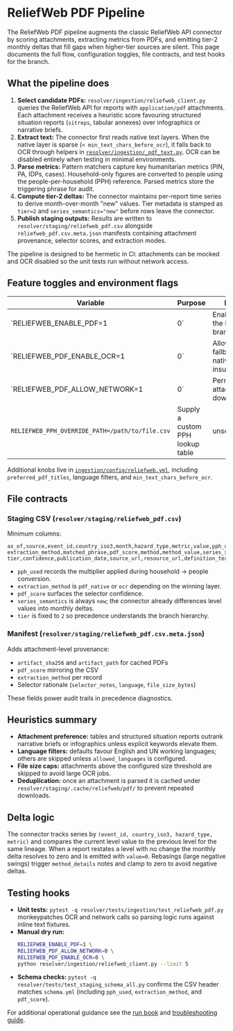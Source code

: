# ReliefWeb PDF Pipeline

The ReliefWeb PDF pipeline augments the classic ReliefWeb API connector by scoring attachments, extracting metrics from PDFs, and emitting tier-2 monthly deltas that fill gaps when higher-tier sources are silent. This page documents the full flow, configuration toggles, file contracts, and test hooks for the branch.

## What the pipeline does

1. **Select candidate PDFs:** `resolver/ingestion/reliefweb_client.py` queries the ReliefWeb API for reports with `application/pdf` attachments. Each attachment receives a heuristic score favouring structured situation reports (`sitreps`, tabular annexes) over infographics or narrative briefs.
2. **Extract text:** The connector first reads native text layers. When the native layer is sparse (`< min_text_chars_before_ocr`), it falls back to OCR through helpers in [`resolver/ingestion/_pdf_text.py`](../ingestion/_pdf_text.py). OCR can be disabled entirely when testing in minimal environments.
3. **Parse metrics:** Pattern matchers capture key humanitarian metrics (PIN, PA, IDPs, cases). Household-only figures are converted to people using the people-per-household (PPH) reference. Parsed metrics store the triggering phrase for audit.
4. **Compute tier-2 deltas:** The connector maintains per-report time series to derive month-over-month "new" values. Tier metadata is stamped as `tier=2` and `series_semantics="new"` before rows leave the connector.
5. **Publish staging outputs:** Results are written to `resolver/staging/reliefweb_pdf.csv` alongside `reliefweb_pdf.csv.meta.json` manifests containing attachment provenance, selector scores, and extraction modes.

The pipeline is designed to be hermetic in CI: attachments can be mocked and OCR disabled so the unit tests run without network access.

## Feature toggles and environment flags

| Variable | Purpose | Default |
|---|---|---|
| `RELIEFWEB_ENABLE_PDF=1|0` | Enable/disable the PDF branch | `0` in CI, `1` locally when testing |
| `RELIEFWEB_PDF_ENABLE_OCR=1|0` | Allow OCR fallback when native text is insufficient | `1` |
| `RELIEFWEB_PDF_ALLOW_NETWORK=1|0` | Permit live attachment downloads | `0` in CI |
| `RELIEFWEB_PPH_OVERRIDE_PATH=/path/to/file.csv` | Supply a custom PPH lookup table | unset |

Additional knobs live in [`ingestion/config/reliefweb.yml`](../ingestion/config/reliefweb.yml), including `preferred_pdf_titles`, language filters, and `min_text_chars_before_ocr`.

## File contracts

### Staging CSV (`resolver/staging/reliefweb_pdf.csv`)

Minimum columns:

```
as_of,source,event_id,country_iso3,month,hazard_type,metric,value,pph_used,
extraction_method,matched_phrase,pdf_score,method,method_value,series_semantics,
tier,confidence,publication_date,source_url,resource_url,definition_text
```

- `pph_used` records the multiplier applied during household → people conversion.
- `extraction_method` is `pdf_native` or `ocr` depending on the winning layer.
- `pdf_score` surfaces the selector confidence.
- `series_semantics` is always `new`; the connector already differences level values into monthly deltas.
- `tier` is fixed to `2` so precedence understands the branch hierarchy.

### Manifest (`resolver/staging/reliefweb_pdf.csv.meta.json`)

Adds attachment-level provenance:

- `artifact_sha256` and `artifact_path` for cached PDFs
- `pdf_score` mirroring the CSV
- `extraction_method` per record
- Selector rationale (`selector_notes`, `language`, `file_size_bytes`)

These fields power audit trails in precedence diagnostics.

## Heuristics summary

- **Attachment preference:** tables and structured situation reports outrank narrative briefs or infographics unless explicit keywords elevate them.
- **Language filters:** defaults favour English and UN working languages; others are skipped unless `allowed_languages` is configured.
- **File size caps:** attachments above the configured size threshold are skipped to avoid large OCR jobs.
- **Deduplication:** once an attachment is parsed it is cached under `resolver/staging/.cache/reliefweb/pdf/` to prevent repeated downloads.

## Delta logic

The connector tracks series by `(event_id, country_iso3, hazard_type, metric)` and compares the current level value to the previous level for the same lineage. When a report restates a level with no change the monthly delta resolves to zero and is emitted with `value=0`. Rebasings (large negative swings) trigger `method_details` notes and clamp to zero to avoid negative deltas.

## Testing hooks

- **Unit tests:** `pytest -q resolver/tests/ingestion/test_reliefweb_pdf.py` monkeypatches OCR and network calls so parsing logic runs against inline text fixtures.
- **Manual dry run:**
  ```bash
  RELIEFWEB_ENABLE_PDF=1 \
  RELIEFWEB_PDF_ALLOW_NETWORK=0 \
  RELIEFWEB_PDF_ENABLE_OCR=0 \
  python resolver/ingestion/reliefweb_client.py --limit 5
  ```
- **Schema checks:** `pytest -q resolver/tests/test_staging_schema_all.py` confirms the CSV header matches `schema.yml` (including `pph_used`, `extraction_method`, and `pdf_score`).

For additional operational guidance see the [run book](operations.md) and [troubleshooting guide](troubleshooting.md).

